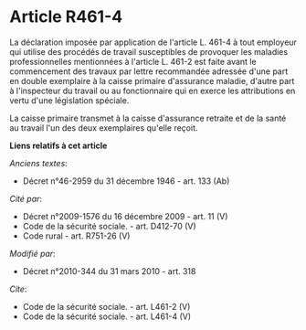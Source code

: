 # Article R461-4

La déclaration imposée par application de l'article L. 461-4 à tout employeur qui utilise des procédés de travail
susceptibles de provoquer les maladies professionnelles mentionnées à l'article L. 461-2 est faite avant le commencement des
travaux par lettre recommandée adressée d'une part en double exemplaire à la caisse primaire d'assurance maladie, d'autre
part à l'inspecteur du travail ou au fonctionnaire qui en exerce les attributions en vertu d'une législation spéciale. 

La caisse primaire transmet à la caisse d'assurance retraite et de la santé au travail l'un des deux exemplaires qu'elle
reçoit.

**Liens relatifs à cet article**

_Anciens textes_:

  - Décret n°46-2959 du 31 décembre 1946 - art. 133 (Ab)

_Cité par_:

  - Décret n°2009-1576 du 16 décembre 2009 - art. 11 (V)
  - Code de la sécurité sociale. - art. D412-70 (V)
  - Code rural - art. R751-26 (V)

_Modifié par_:

  - Décret n°2010-344 du 31 mars 2010 - art. 318

_Cite_:

  - Code de la sécurité sociale. - art. L461-2 (V)
  - Code de la sécurité sociale. - art. L461-4 (V)
